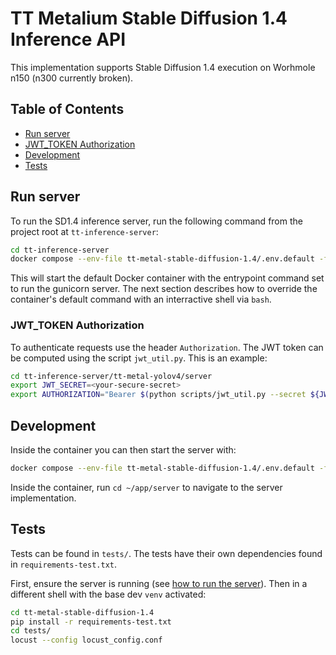 # TT Metalium Stable Diffusion 1.4 Inference API

This implementation supports Stable Diffusion 1.4 execution on Worhmole n150 (n300 currently broken).


## Table of Contents
- [Run server](#run-server)
- [JWT_TOKEN Authorization](#jwt_token-authorization)
- [Development](#development)
- [Tests](#tests)


## Run server
To run the SD1.4 inference server, run the following command from the project root at `tt-inference-server`:
```bash
cd tt-inference-server
docker compose --env-file tt-metal-stable-diffusion-1.4/.env.default -f tt-metal-stable-diffusion-1.4/docker-compose.yaml up --build
```

This will start the default Docker container with the entrypoint command set to run the gunicorn server. The next section describes how to override the container's default command with an interractive shell via `bash`.


### JWT_TOKEN Authorization

To authenticate requests use the header `Authorization`. The JWT token can be computed using the script `jwt_util.py`. This is an example:
```bash
cd tt-inference-server/tt-metal-yolov4/server
export JWT_SECRET=<your-secure-secret>
export AUTHORIZATION="Bearer $(python scripts/jwt_util.py --secret ${JWT_SECRET?ERROR env var JWT_SECRET must be set} encode '{"team_id": "tenstorrent", "token_id":"debug-test"}')"
```


## Development
Inside the container you can then start the server with:
```bash
docker compose --env-file tt-metal-stable-diffusion-1.4/.env.default -f tt-metal-stable-diffusion-1.4/docker-compose.yaml run --rm --build inference_server /bin/bash
```

Inside the container, run `cd ~/app/server` to navigate to the server implementation.


## Tests
Tests can be found in `tests/`. The tests have their own dependencies found in `requirements-test.txt`.

First, ensure the server is running (see [how to run the server](#run-server)). Then in a different shell with the base dev `venv` activated:
```bash
cd tt-metal-stable-diffusion-1.4
pip install -r requirements-test.txt
cd tests/
locust --config locust_config.conf
```

